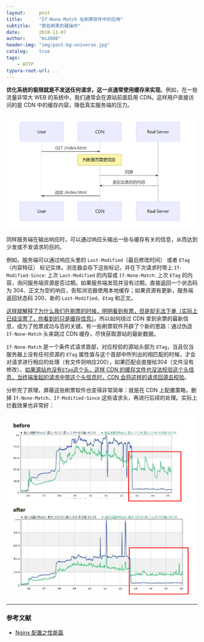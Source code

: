 ```yaml
---
layout:     post
title:      "If-None-Match 在刷票软件中的应用"
subtitle:   "那些刷票的骚操作"
date:       2018-11-07
author:     "ms2008"
header-img: "img/post-bg-universe.jpg"
catalog:    true
tags:
    - HTTP
typora-root-url: ..
---
```


**优化系统的极限就是不发送任何请求，这一点通常使用缓存来实现**。例如，在一些流量非常大 WEB 的系统中，我们通常会在源站前面启用 CDN。这样用户直接访问的是 CDN 中的缓存内容，降低真实服务端的压力。

![](/img/in-post/WEB-CDN.png)

同样服务端在输出响应时，可以通过响应头输出一些与缓存有关的信息，从而达到少发或不发请求的目的。

例如，服务端可以通过响应头里的 `Last-Modified`（最后修改时间） 或者 `ETag`（内容特征） 标记实体。浏览器会存下这些标记，并在下次请求时带上 `If-Modified-Since`: 上次 `Last-Modified` 的内容或 `If-None-Match`: 上次 `ETag` 的内容，询问服务端资源是否过期。如果服务端发现并没有过期，直接返回一个状态码为 304、正文为空的响应，告知浏览器使用本地缓存；如果资源有更新，服务端返回状态码 200、新的 `Last-Modified`、`Etag` 和正文。

<u>这样就解释了为什么我们在刷票的时候，明明看到有票，但是却无法下单（实际上已经没票了，你看到的只是缓存信息）</u>。所以如何绕过 CDN 拿到余票的最新信息，成为了抢票成功与否的关键。有一些刷票软件开辟了个新的思路：通过伪造 `If-None-Match` 头来跳过 CDN 缓存，尽快获取源站的最新数据。

`If-None-Match` 是一个条件式请求首部，对应校验的源站头部为 `ETag`，当且仅当服务器上没有任何资源的 `ETag` 属性值与这个首部中所列出的相匹配的时候，才会对请求进行相应的处理（有文件则响应200），如果匹配会直接给304（文件没有修改）。<u>如果源站也没有`ETag`这个头，这样 CDN 的缓存文件也没法校验这个头信息，当终端发起的请求中带这个头信息时，CDN 会将这样的请求回源去校验</u>。

分析完了原理，屏蔽这些刷票软件也变得非常简单：就是在 CDN 上配置策略，删掉 `If-None-Match`、`If-Modified-Since` 这些请求头，再进行后续的处理。实际上拦截效果也非常好：

![](/img/in-post/HTTP-If-None-Match.jpg)

***

### 参考文献

- [Nginx 配置之性能篇](https://imququ.com/post/my-nginx-conf-for-wpo.html)

